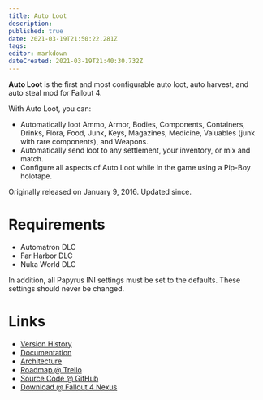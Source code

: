 ```yaml
---
title: Auto Loot
description: 
published: true
date: 2021-03-19T21:50:22.281Z
tags: 
editor: markdown
dateCreated: 2021-03-19T21:40:30.732Z
---
```


**Auto Loot** is the first and most configurable auto loot, auto harvest, and auto steal mod for Fallout 4.

With Auto Loot, you can:

- Automatically loot Ammo, Armor, Bodies, Components, Containers, Drinks, Flora, Food, Junk, Keys, Magazines, Medicine, Valuables (junk with rare components), and Weapons. 
- Automatically send loot to any settlement, your inventory, or mix and match.
- Configure all aspects of Auto Loot while in the game using a Pip-Boy holotape.

Originally released on January 9, 2016. Updated since.

# Requirements

- Automatron DLC
- Far Harbor DLC
- Nuka World DLC

In addition, all Papyrus INI settings must be set to the defaults. These settings should never be changed.

# Links

* [Version History](/mods/auto-loot/version-history)
* [Documentation](/mods/auto-loot/documentation)
* [Architecture](/mods/auto-loot/faqs)
* [Roadmap @ Trello](https://trello.com/b/MTUBalXu/auto-loot-roadmap)
* [Source Code @ GitHub](https://github.com/fireundubh/fallout4/tree/master/Auto%20Loot)
* [Download @ Fallout 4 Nexus](https://www.nexusmods.com/fallout4/mods/27719)

